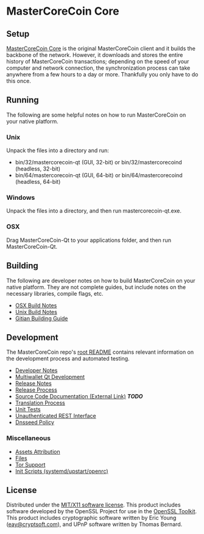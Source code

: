 MasterCoreCoin Core
=====================

Setup
---------------------
[MasterCoreCoin Core](https://www.mastercorecoin.org) is the original MasterCoreCoin client and it builds the backbone of the network. However, it downloads and stores the entire history of MasterCoreCoin transactions; depending on the speed of your computer and network connection, the synchronization process can take anywhere from a few hours to a day or more. Thankfully you only have to do this once.

Running
---------------------
The following are some helpful notes on how to run MasterCoreCoin on your native platform.

### Unix

Unpack the files into a directory and run:

- bin/32/mastercorecoin-qt (GUI, 32-bit) or bin/32/mastercorecoind (headless, 32-bit)
- bin/64/mastercorecoin-qt (GUI, 64-bit) or bin/64/mastercorecoind (headless, 64-bit)

### Windows

Unpack the files into a directory, and then run mastercorecoin-qt.exe.

### OSX

Drag MasterCoreCoin-Qt to your applications folder, and then run MasterCoreCoin-Qt.


Building
---------------------
The following are developer notes on how to build MasterCoreCoin on your native platform. They are not complete guides, but include notes on the necessary libraries, compile flags, etc.

- [OSX Build Notes](build-osx.md)
- [Unix Build Notes](build-unix.md)
- [Gitian Building Guide](gitian-building.md)

Development
---------------------
The MasterCoreCoin repo's [root README](https://github.com/MasterCoreCoin/mastercorecoin/blob/master/README.md) contains relevant information on the development process and automated testing.

- [Developer Notes](developer-notes.md)
- [Multiwallet Qt Development](multiwallet-qt.md)
- [Release Notes](release-notes.md)
- [Release Process](release-process.md)
- [Source Code Documentation (External Link)](https://dev.visucore.com/bitcoin/doxygen/) ***TODO***
- [Translation Process](translation_process.md)
- [Unit Tests](unit-tests.md)
- [Unauthenticated REST Interface](REST-interface.md)
- [Dnsseed Policy](dnsseed-policy.md)

### Miscellaneous
- [Assets Attribution](assets-attribution.md)
- [Files](files.md)
- [Tor Support](tor.md)
- [Init Scripts (systemd/upstart/openrc)](init.md)

License
---------------------
Distributed under the [MIT/X11 software license](http://www.opensource.org/licenses/mit-license.php).
This product includes software developed by the OpenSSL Project for use in the [OpenSSL Toolkit](https://www.openssl.org/). This product includes
cryptographic software written by Eric Young ([eay@cryptsoft.com](mailto:eay@cryptsoft.com)), and UPnP software written by Thomas Bernard.
